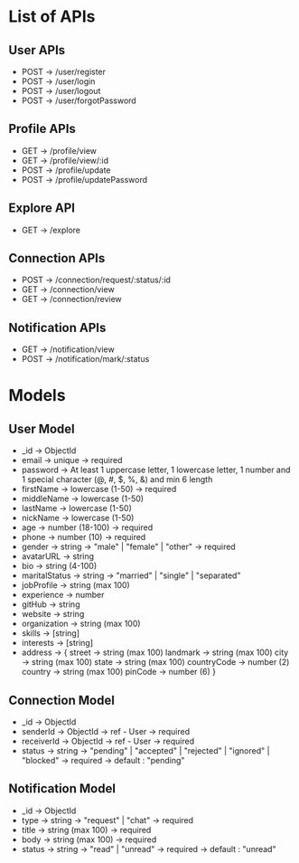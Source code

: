 # List of APIs

## User APIs

- POST -> /user/register
- POST -> /user/login
- POST -> /user/logout
- POST -> /user/forgotPassword

## Profile APIs

- GET -> /profile/view
- GET -> /profile/view/:id
- POST -> /profile/update
- POST -> /profile/updatePassword

## Explore API

- GET -> /explore

## Connection APIs

- POST -> /connection/request/:status/:id
- GET -> /connection/view
- GET -> /connection/review

## Notification APIs

- GET -> /notification/view
- POST -> /notification/mark/:status

# Models

## User Model

- \_id -> ObjectId
- email -> unique -> required
- password -> At least 1 uppercase letter, 1 lowercase letter, 1 number and 1 special character (@, #, $, %, &) and min 6 length
- firstName -> lowercase (1-50) -> required
- middleName -> lowercase (1-50)
- lastName -> lowercase (1-50)
- nickName -> lowercase (1-50)
- age -> number (18-100) -> required
- phone -> number (10) -> required
- gender -> string -> "male" | "female" | "other" -> required
- avatarURL -> string
- bio -> string (4-100)
- maritalStatus -> string -> "married" | "single" | "separated"
- jobProfile -> string (max 100)
- experience -> number
- gitHub -> string
- website -> string
- organization -> string (max 100)
- skills -> [string]
- interests -> [string]
- address -> {
  street -> string (max 100)
  landmark -> string (max 100)
  city -> string (max 100)
  state -> string (max 100)
  countryCode -> number (2)
  country -> string (max 100)
  pinCode -> number (6)
  }

## Connection Model

- \_id -> ObjectId
- senderId -> ObjectId -> ref - User -> required
- receiverId -> ObjectId -> ref - User -> required
- status -> string -> "pending" | "accepted" | "rejected" | "ignored" | "blocked" -> required -> default : "pending"

## Notification Model

- \_id -> ObjectId
- type -> string -> "request" | "chat" -> required
- title -> string (max 100) -> required
- body -> string (max 100) -> required
- status -> string -> "read" | "unread" -> required -> default : "unread"
